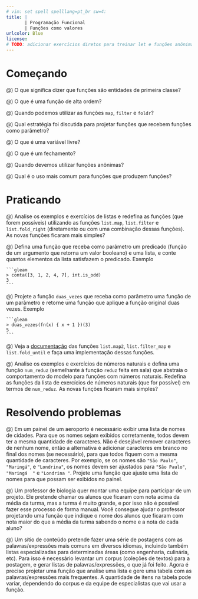 ```yaml
---
# vim: set spell spelllang=pt_br sw=4:
title: |
       | Programação Funcional
       | Funções como valores
urlcolor: Blue
license:
# TODO: adicionar exercícios diretos para treinar let e funções anônimas?
---
```


# Começando

@) O que significa dizer que funções são entidades de primeira classe?

@) O que é uma função de alta ordem?

@) Quando podemos utilizar as funções `map`, `filter` e `foldr`?

@) Qual estratégia foi discutida para projetar funções que recebem funções como parâmetro?

@) O que é uma variável livre?

@) O que é um fechamento?

@) Quando devemos utilizar funções anônimas?

@) Qual é o uso mais comum para funções que produzem funções?


# Praticando

@) Analise os exemplos e exercícios de listas e redefina as funções (que forem possíveis) utilizando as funções `list.map`, `list.filter` e `list.fold_right` (diretamente ou com uma combinação dessas funções). As novas funções ficaram mais simples?

@) Defina uma função que receba como parâmetro um predicado (função de um argumento que retorna um valor booleano) e uma lista, e conte quantos elementos da lista satisfazem o predicado. Exemplo

    ```gleam
    > conta([3, 1, 2, 4, 7], int.is_odd)
    3
    ```

@) Projete a função `duas_vezes` que receba como parâmetro uma função de um parâmetro e retorne uma função que aplique a função original duas vezes. Exemplo

    ```gleam
    > duas_vezes(fn(x) { x + 1 })(3)
    5
    ```

@) Veja a [documentação](https://hexdocs.pm/gleam_stdlib/gleam/list.html) das funções `list.map2`, `list.filter_map` e `list.fold_until` e faça uma implementação dessas funções.


@) Analise os exemplos e exercícios de números naturais e defina uma função `num_reduz` (semelhante à função `reduz` feita em sala) que abstraia o comportamento do modelo para funções com números naturais. Redefina as funções da lista de exercícios de números naturais (que for possível) em termos de `num_reduz`. As novas funções ficaram mais simples?

<!--
@) (Desafio)^[[Structure and Interpretation of Computer Programs](https://mitpress.mit.edu/sicp/)] A seguir é apresentado uma representação procedural para um par. Para esta representação, verifique que `(first (cons x y))` produz `x` para quaisquer objetos `x` e `y`.

    ```
    (define (cons x y)
      (λ (m) (m x y)))

    (define (first z)
      (z (λ (p q) p)))
    ```

    Qual é a definição correspondente de `rest`{.scheme}? (Dica: para verificar que isto funciona, faça uso do modelo de substituição).
-->

# Resolvendo problemas

@) Em um painel de um aeroporto é necessário exibir uma lista de nomes de cidades. Para que os nomes sejam exibidos corretamente, todos devem ter a mesma quantidade de caracteres. Não é desejável remover caracteres de nenhum nome, então a alternativa é adicionar caracteres em branco no final dos nomes (se necessário), para que todos fiquem com a mesma quantidade de caracteres. Por exemplo, se os nomes são `"São Paulo"`, `"Maringá"`, e `"Londrina"`, os nomes devem ser ajustados para `"São Paulo"`, `"Maringá  "` e `"Londrina "`. Projete uma função que ajuste uma lista de nomes para que possam ser exibidos no painel.

@) Um professor de biologia quer montar uma equipe para participar de um projeto. Ele pretende chamar os alunos que ficaram com nota acima da média da turma, mas a turma é muito grande, e por isso não é possível fazer esse processo de forma manual. Você consegue ajudar o professor projetando uma função que indique o nome dos alunos que ficaram com nota maior do que a média da turma sabendo o nome e a nota de cada aluno?

@) Um sítio de conteúdo pretende fazer uma série de postagens com as palavras/expressões mais comuns em diversos idiomas, incluindo também listas especializadas para determinadas áreas (como engenharia, culinária, etc). Para isso é necessário levantar um corpus (coleções de textos) para a postagem, e gerar listas de palavras/expressões, o que já foi feito. Agora é preciso projetar uma função que analise uma lista e gere uma tabela com as palavras/expressões mais frequentes. A quantidade de itens na tabela pode variar, dependendo do corpus e da equipe de especialistas que vai usar a função.
